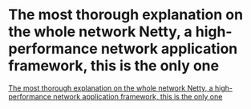 # The most thorough explanation on the whole network Netty, a high-performance network application framework, this is the only one
[The most thorough explanation on the whole network Netty, a high-performance network application framework, this is the only one](https://aiwithcloud.com/2022/09/19/the_most_thorough_explanation_on_the_whole_network_netty_a_high_performance_network_application_framework_this_is_the_only_one/)